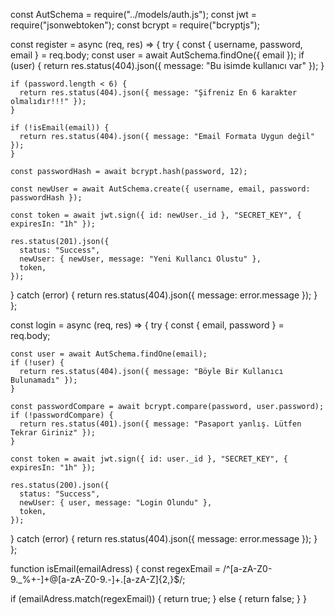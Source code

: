const AutSchema = require("../models/auth.js");
const jwt = require("jsonwebtoken");
const bcrypt = require("bcryptjs");

const register = async (req, res) => {
try {
const { username, password, email } = req.body;
const user = await AutSchema.findOne({ email });
if (user) {
return res.status(404).json({ message: "Bu isimde kullanıcı var" });
}

    if (password.length < 6) {
      return res.status(404).json({ message: "Şifreniz En 6 karakter olmalıdır!!!" });
    }

    if (!isEmail(email)) {
      return res.status(404).json({ message: "Email Formata Uygun değil" });
    }

    const passwordHash = await bcrypt.hash(password, 12);

    const newUser = await AutSchema.create({ username, email, password: passwordHash });

    const token = await jwt.sign({ id: newUser._id }, "SECRET_KEY", { expiresIn: "1h" });

    res.status(201).json({
      status: "Success",
      newUser: { newUser, message: "Yeni Kullancı Olustu" },
      token,
    });

} catch (error) {
return res.status(404).json({ message: error.message });
}
};

const login = async (req, res) => {
try {
const { email, password } = req.body;

    const user = await AutSchema.findOne(email);
    if (!user) {
      return res.status(404).json({ message: "Böyle Bir Kullanıcı Bulunamadı" });
    }

    const passwordCompare = await bcrypt.compare(password, user.password);
    if (!passwordCompare) {
      return res.status(401).json({ message: "Pasaport yanlış. Lütfen Tekrar Giriniz" });
    }

    const token = await jwt.sign({ id: user._id }, "SECRET_KEY", { expiresIn: "1h" });

    res.status(200).json({
      status: "Success",
      newUser: { user, message: "Login Olundu" },
      token,
    });

} catch (error) {
return res.status(404).json({ message: error.message });
}
};

function isEmail(emailAdress) {
const regexEmail = /^[a-zA-Z0-9._%+-]+@[a-zA-Z0-9.-]+\.[a-zA-Z]{2,}$/;

if (emailAdress.match(regexEmail)) {
return true;
} else {
return false;
}
}
